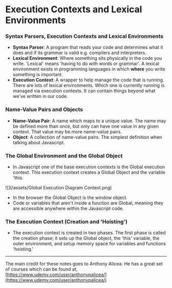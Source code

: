 # Execution Contexts and Lexical Environments

### Syntax Parsers, Execution Contexts and Lexical Environments

* **Syntax Parser**: A program that reads your code and determines what it does and if its grammar is valid e.g. compilers and interpreters.
* **Lexical Environment**: Where something sits physically in the code you write. 'Lexical' means 'having to do with words or grammar'. A lexical environment exists in programming languages in which **where** you write something is important.
* **Execution Context**: A wrapper to help manage the code that is running. There are lots of lexical environments. Which one is currently running is managed via execution contexts. It can contain things beyond what we've written in our code. 

### Name-Value Pairs and Objects

* **Name-Value Pair**: A name which maps to a unique value. The name may be defined more than once, but only can have one value in any given context. That value may be more name-value pairs.
* **Object**: A collection of name-value pairs. The simplest definition when talking about Javascript. 

### The Global Environment and the Global Object

* In Javascript one of the base execution contexts is the Global execution context. This execution context creates a Global Object and the variable 'this.

![](/assets/Global Execution Diagram Context.png)

* In the browser the Global Object is the window object.
* Code or variables that aren't inside a function are Global, meaning they are accessible anywhere within the Javascript code.

### The Execution Context \(Creation and 'Hoisting'\)

* The execution context is created in two phases. The first phase is called the creation phase; it sets up the Global object, the 'this' variable, the outer environment, and setup memory space for variables and functions 'hoisting.'



---

The main credit for these notes goes to Anthony Alicea. He has a great set of courses which can be found at, [https://www.udemy.com/user/anthonypalicea/](https://www.udemy.com/user/anthonypalicea/)

